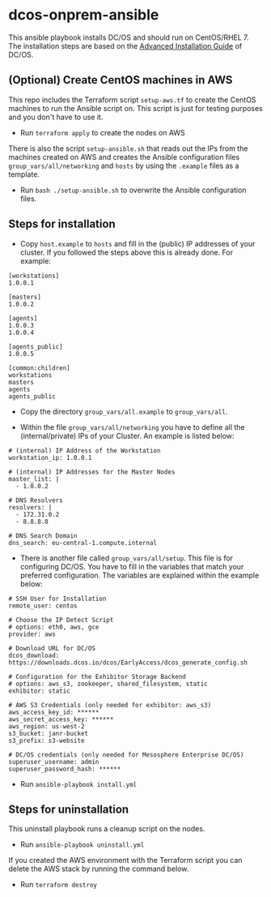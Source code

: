 # dcos-onprem-ansible

This ansible playbook installs DC/OS and should run on CentOS/RHEL 7. The installation steps are based on the [Advanced Installation Guide](https://dcos.io/docs/1.7/administration/installing/custom/advanced/) of DC/OS.

## (Optional) Create CentOS machines in AWS

This repo includes the Terraform script `setup-aws.tf` to create the CentOS machines to run the Ansible script on. This script is just for testing purposes and you don't have to use it.

- Run `terraform apply` to create the nodes on AWS

There is also the script `setup-ansible.sh` that reads out the IPs from the machines created on AWS and creates the Ansible configuration files `group_vars/all/networking` and `hosts` by using the `.example` files as a template.

- Run `bash ./setup-ansible.sh` to overwrite the Ansible configuration files.

## Steps for installation

- Copy `host.example` to `hosts` and fill in the (public) IP addresses of your cluster. If you followed the steps above this is already done. For example:

```
[workstations]
1.0.0.1

[masters]
1.0.0.2

[agents]
1.0.0.3
1.0.0.4

[agents_public]
1.0.0.5

[common:children]
workstations
masters
agents
agents_public

```

- Copy the directory `group_vars/all.example` to `group_vars/all`.

- Within the file `group_vars/all/networking` you have to define all the (internal/private) IPs of your Cluster. An example is listed below:

```
# (internal) IP Address of the Workstation
workstation_ip: 1.0.0.1

# (internal) IP Addresses for the Master Nodes
master_list: |
  - 1.0.0.2

# DNS Resolvers
resolvers: |
  - 172.31.0.2
  - 8.8.8.8

# DNS Search Domain
dns_search: eu-central-1.compute.internal
```

- There is another file called `group_vars/all/setup`. This file is for configuring DC/OS. You have to fill in the variables that match your preferred configuration. The variables are explained within the example below:

```
# SSH User for Installation
remote_user: centos

# Choose the IP Detect Script
# options: eth0, aws, gce
provider: aws

# Download URL for DC/OS
dcos_download: https://downloads.dcos.io/dcos/EarlyAccess/dcos_generate_config.sh

# Configuration for the Exhibitor Storage Backend
# options: aws_s3, zookeeper, shared_filesystem, static
exhibitor: static

# AWS S3 Credentials (only needed for exhibitor: aws_s3)
aws_access_key_id: ******
aws_secret_access_key: ******
aws_region: us-west-2
s3_bucket: janr-bucket
s3_prefix: s3-website

# DC/OS credentials (only needed for Mesosphere Enterprise DC/OS)
superuser_username: admin
superuser_password_hash: ******
```

- Run `ansible-playbook install.yml`

## Steps for uninstallation

This uninstall playbook runs a cleanup script on the nodes.

- Run `ansible-playbook uninstall.yml`

If you created the AWS environment with the Terraform script you can delete the AWS stack by running the command below.

- Run `terraform destroy`

